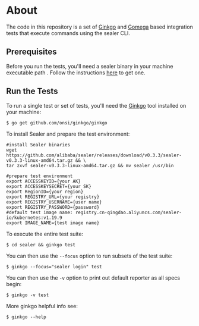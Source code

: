 # About

The code in this repository is a set of [Ginkgo](http://onsi.github.io/ginkgo)
and [Gomega](http://onsi.github.io/gomega) based integration tests that execute commands using the sealer CLI.

## Prerequisites

Before you run the tests, you'll need a sealer binary in your machine executable path . Follow the
instructions [here](https://github.com/alibaba/sealer#readme) to get one.

## Run the Tests

To run a single test or set of tests, you'll need the [Ginkgo](https://github.com/onsi/ginkgo) tool installed on your
machine:

```console
$ go get github.com/onsi/ginkgo/ginkgo
```

To install Sealer and prepare the test environment:

```console
#install Sealer binaries
wget https://github.com/alibaba/sealer/releases/download/v0.3.3/sealer-v0.3.3-linux-amd64.tar.gz && \
tar zxvf sealer-v0.3.3-linux-amd64.tar.gz && mv sealer /usr/bin

#prepare test environment
export ACCESSKEYID={your AK}
export ACCESSKEYSECRET={your SK}
export RegionID={your region}
export REGISTRY_URL={your registry}
export REGISTRY_USERNAME={user name}
export REGISTRY_PASSWORD={password}
#default test image name: registry.cn-qingdao.aliyuncs.com/sealer-io/kubernetes:v1.19.9
export IMAGE_NAME={test image name}
```

To execute the entire test suite:

```console
$ cd sealer && ginkgo test
```

You can then use the `--focus` option to run subsets of the test suite:

```console
$ ginkgo --focus="sealer login" test
```

You can then use the `-v` option to print out default reporter as all specs begin:

```console
$ ginkgo -v test
```

More ginkgo helpful info see:

```console
$ ginkgo --help
```
